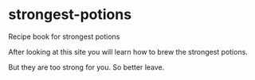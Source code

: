 # strongest-potions
Recipe book for strongest potions

After looking at this site you will learn how to brew the strongest potions.

But they are too strong for you. So better leave.
